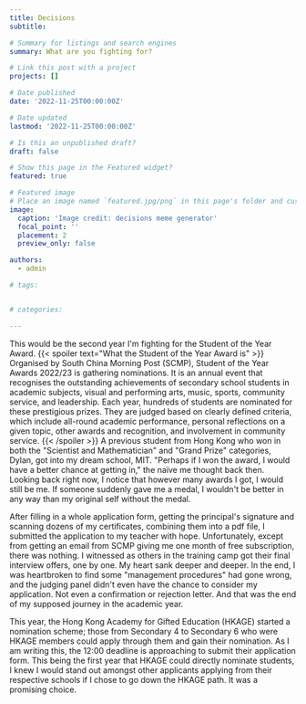 ```yaml
---
title: Decisions
subtitle: 

# Summary for listings and search engines
summary: What are you fighting for?

# Link this post with a project
projects: []

# Date published
date: '2022-11-25T00:00:00Z'

# Date updated
lastmod: '2022-11-25T00:00:00Z'

# Is this an unpublished draft?
draft: false

# Show this page in the Featured widget?
featured: true

# Featured image
# Place an image named `featured.jpg/png` in this page's folder and customize its options here.
image:
  caption: 'Image credit: decisions meme generator'
  focal_point: ''
  placement: 2
  preview_only: false

authors:
  - admin

# tags:


# categories:

---
```


This would be the second year I'm fighting for the Student of the Year Award. 
{{< spoiler text="What the Student of the Year Award is" >}}
Organised by South China Morning Post (SCMP), Student of the Year Awards 2022/23 is gathering nominations. It is an annual event that recognises the outstanding achievements of secondary school students in academic subjects, visual and performing arts, music, sports, community service, and leadership. Each year, hundreds of students are nominated for these prestigious prizes. They are judged based on clearly defined criteria, which include all-round academic performance, personal reflections on a given topic, other awards and recognition, and involvement in community service.
{{< /spoiler >}}
A previous student from Hong Kong who won in both the "Scientist and Mathematician" and "Grand Prize" categories, Dylan, got into my dream school, MIT. "Perhaps if I won the award, I would have a better chance at getting in," the naïve me thought back then. Looking back right now, I notice that however many awards I got, I would still be me. If someone suddenly gave me a medal, I wouldn't be better in any way than my original self without the medal.

After filling in a whole application form, getting the principal's signature and scanning dozens of my certificates, combining them into a pdf file, I submitted the application to my teacher with hope. Unfortunately, except from getting an email from SCMP giving me one month of free subscription, there was nothing. I witnessed as others in the training camp got their final interview offers, one by one. My heart sank deeper and deeper. In the end, I was heartbroken to find some "management procedures" had gone wrong, and the judging panel didn't even have the chance to consider my application. Not even a confirmation or rejection letter. And that was the end of my supposed journey in the academic year.

This year, the Hong Kong Academy for Gifted Education (HKAGE) started a nomination scheme; those from Secondary 4 to Secondary 6 who were HKAGE members could apply through them and gain their nomination. As I am writing this, the 12:00 deadline is approaching to submit their application form. This being the first year that HKAGE could directly nominate students, I knew I would stand out amongst other applicants applying from their respective schools if I chose to go down the HKAGE path. It was a promising choice.
